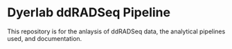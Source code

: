 # Dyerlab ddRADSeq Pipeline

This repository is for the anlaysis of ddRADSeq data, the analytical pipelines used, and documentation.


